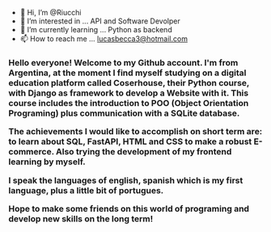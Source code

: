 - 👋 Hi, I’m @Riucchi
- 👀 I’m interested in ... API and Software Devolper
- 🌱 I’m currently learning ... Python as backend 
- 📫 How to reach me ... lucasbecca3@hotmail.com

<!---
Riucchi/Riucchi is a ✨ special ✨ repository because its `README.md` (this file) appears on your GitHub profile.
You can click the Preview link to take a look at your changes.
--->
<p style="color:blue;"><h3>Hello everyone! Welcome to my Github account. I'm from Argentina, at the moment I find myself studying on a digital education platform called Coserhouse, their Python course, with Django as framework to develop a Website with it. This course includes the introduction to POO (Object Orientation Programing) plus communication with a SQLite database.

The achievements I would like to accomplish on short term are: to learn about SQL, FastAPI, HTML and CSS to make a robust E-commerce. Also trying the development of my frontend learning by myself.

I speak the languages of english, spanish which is my first language, plus a little bit of portugues.

Hope to make some friends on this world of programing and develop new skills on the long term!</h3></p>
